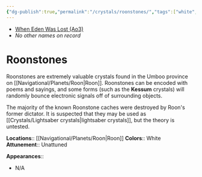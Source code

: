```yaml
---
{"dg-publish":true,"permalink":"/crystals/roonstones/","tags":["white","unattuned","crystal"],"noteIcon":"saber1"}
---
```


- [When Eden Was Lost (Ao3)](https://archiveofourown.org/works/19334440/chapters/45992584)
- *No other names on record*
# Roonstones

Roonstones are extremely valuable crystals found in the Umboo province on [[Navigational/Planets/Roon\|Roon]]. Roonstones can be encoded with poems and sayings, and some forms (such as the **Kessum** crystals) will randomly bounce electronic signals off of surrounding objects. 

The majority of the known Roonstone caches were destroyed by Roon's former dictator. It is suspected that they may be used as [[Crystals/Lightsaber crystals\|lightsaber crystals]], but the theory is untested.

**Locations**:: [[Navigational/Planets/Roon\|Roon]]
**Colors**:: White
**Attunement**:: Unattuned

**Appearances**::
- N/A
